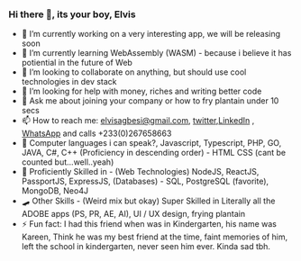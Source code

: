 ### Hi there 👋, its your boy, Elvis


- 🔭 I’m currently working on a very interesting app, we will be releasing soon
- 🌱 I’m currently learning WebAssembly (WASM) - because i believe it has potiential in the future of Web
- 👯 I’m looking to collaborate on anything, but should use cool technologies in dev stack
- 🤔 I’m looking for help with money, riches and writing better code
- 💬 Ask me about joining your company or how to fry plantain under 10 secs
- 📫 How to reach me: elvisagbesi@gmail.com, [twitter](https://twitter.com/ben__elvis),[LinkedIn](https://www.linkedin.com/in/elvis-agbesi-81b615171/) , [WhatsApp](https://wa.me/+233267658663) and calls +233(0)267658663 
- 🦾 Computer languages i can speak?, Javascript, Typescript, PHP, GO, JAVA, C#, C++ (Proficiency in descending order) - HTML CSS (cant be counted but...well..yeah)
- 🌌 Proficiently Skilled in - (Web Technologies) NodeJS, ReactJS, PassportJS, ExpressJS, (Databases) - SQL, PostgreSQL (favorite), MongoDB, Neo4J
- 🛹 Other Skills - (Weird mix but okay) Super Skilled in Literally all the ADOBE apps (PS, PR, AE, AI), UI / UX design, frying plantain
- ⚡ Fun fact: I had this friend when was in Kindergarten, his name was Kareen, Think he was my best friend at the time, faint memories of him, left the school in kindergarten, never seen him ever. Kinda sad tbh.

